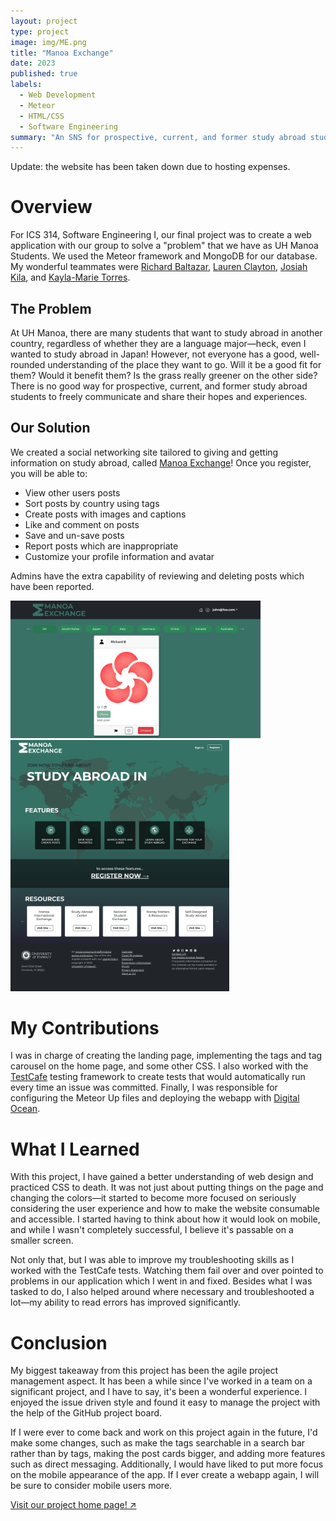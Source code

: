 ```yaml
---
layout: project
type: project
image: img/ME.png
title: "Manoa Exchange"
date: 2023
published: true
labels:
  - Web Development
  - Meteor
  - HTML/CSS
  - Software Engineering
summary: "An SNS for prospective, current, and former study abroad students."
---
```


<meta name="viewport" content="width=device-width, initial-scale=1">
<link href="https://cdn.jsdelivr.net/npm/bootstrap@5.2.0/dist/css/bootstrap.min.css" rel="stylesheet">
<script src="https://cdn.jsdelivr.net/npm/bootstrap@5.2.0/dist/js/bootstrap.bundle.min.js"></script>

<div class="container">
<p>Update: the website has been taken down due to hosting expenses.</p>

<h1>Overview</h1>
<p>
For ICS 314, Software Engineering I, our final project was to create a web application with our group to solve a "problem" that we have as UH Manoa Students. We used the Meteor framework and MongoDB for our database. My wonderful teammates were <a href="https://richardbzar.github.io">Richard Baltazar</a>, <a href="https://laurenjc.github.io">Lauren Clayton</a>, <a href="https://josiahkila.github.io">Josiah Kila</a>, and <a href="https://kaylamarietorres.github.io">Kayla-Marie Torres</a>.</p>
<h2>The Problem</h2>
At UH Manoa, there are many students that want to study abroad in another country, regardless of whether they are a language major—heck, even I wanted to study abroad in Japan! However, not everyone has a good, well-rounded understanding of the place they want to go. Will it be a good fit for them? Would it benefit them? Is the grass really greener on the other side? There is no good way for prospective, current, and former study abroad students to freely communicate and share their hopes and experiences.
<h2>Our Solution</h2>
<div class="row d-flex align-items-center">
<div class="col-md-6">
<p>
We created a social networking site tailored to giving and getting information on study abroad, called <a href="https://manoaexchange.com">Manoa Exchange</a>! Once you register, you will be able to:</p>
<ul>
<li>View other users posts</li>
<li>Sort posts by country using tags</li>
<li>Create posts with images and captions</li>
<li>Like and comment on posts</li>
<li>Save and un-save posts</li>
<li>Report posts which are inappropriate</li>
<li>Customize your profile information and avatar</li>
</ul>
<p>Admins have the extra capability of reviewing and deleting posts which have been reported.</p>
</div>
<div class="col-md-6">
<img src="../img/MEhome.png" alt="mehome" width="400px" class="img-thumbnail"/>
</div>
</div>
<div class="row d-flex align-items-center">
<div class="col-md-5">
<img src="../img/MElanding.png" alt="meland" width="350px" class="img-thumbnail"/>
</div>
<div class="col-md-7">
<h1>My Contributions</h1>
<p>I was in charge of creating the landing page, implementing the tags and tag carousel on the home page, and some other CSS. I also worked with the <a href="https://testcafe.io">TestCafe</a> testing framework to create tests that would automatically run every time an issue was committed. Finally, I was responsible for configuring the Meteor Up files and deploying the webapp with <a href="https://www.digitalocean.com">Digital Ocean</a>.</p>
<h1>What I Learned</h1>
<p>
With this project, I have gained a better understanding of web design and practiced CSS to death. It was not just about putting things on the page and changing the colors—it started to become more focused on seriously considering the user experience and how to make the website consumable and accessible. I started having to think about how it would look on mobile, and while I wasn't completely successful, I believe it's passable on a smaller screen.</p>
</div>
<p>Not only that, but I was able to improve my troubleshooting skills as I worked with the TestCafe tests. Watching them fail over and over pointed to problems in our application which I went in and fixed. Besides what I was tasked to do, I also helped around where necessary and troubleshooted a lot—my ability to read errors has improved significantly.</p>
</div>
<h1>Conclusion</h1>
<p>My biggest takeaway from this project has been the agile project management aspect. It has been a while since I've worked in a team on a significant project, and I have to say, it's been a wonderful experience. I enjoyed the issue driven style and found it easy to manage the project with the help of the GitHub project board.</p>
<p>If I were ever to come back and work on this project again in the future, I'd make some changes, such as make the tags searchable in a search bar rather than by tags, making the post cards bigger, and adding more features such as direct messaging. Additionally, I would have liked to put more focus on the mobile appearance of the app. If I ever create a webapp again, I will be sure to consider mobile users more.</p>
<p><a href="https://manoa-exchange.github.io">Visit our project home page! ↗</a></p>
</div>
